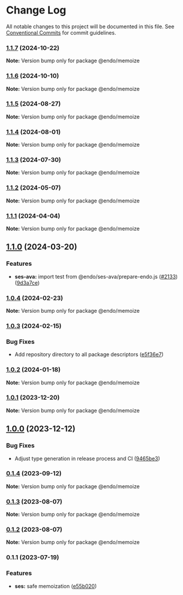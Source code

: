 # Change Log

All notable changes to this project will be documented in this file.
See [Conventional Commits](https://conventionalcommits.org) for commit guidelines.

### [1.1.7](https://github.com/endojs/endo/compare/@endo/memoize@1.1.6...@endo/memoize@1.1.7) (2024-10-22)

**Note:** Version bump only for package @endo/memoize





### [1.1.6](https://github.com/endojs/endo/compare/@endo/memoize@1.1.5...@endo/memoize@1.1.6) (2024-10-10)

**Note:** Version bump only for package @endo/memoize





### [1.1.5](https://github.com/endojs/endo/compare/@endo/memoize@1.1.4...@endo/memoize@1.1.5) (2024-08-27)

**Note:** Version bump only for package @endo/memoize





### [1.1.4](https://github.com/endojs/endo/compare/@endo/memoize@1.1.3...@endo/memoize@1.1.4) (2024-08-01)

**Note:** Version bump only for package @endo/memoize





### [1.1.3](https://github.com/endojs/endo/compare/@endo/memoize@1.1.2...@endo/memoize@1.1.3) (2024-07-30)

**Note:** Version bump only for package @endo/memoize





### [1.1.2](https://github.com/endojs/endo/compare/@endo/memoize@1.1.1...@endo/memoize@1.1.2) (2024-05-07)

**Note:** Version bump only for package @endo/memoize





### [1.1.1](https://github.com/endojs/endo/compare/@endo/memoize@1.1.0...@endo/memoize@1.1.1) (2024-04-04)

**Note:** Version bump only for package @endo/memoize





## [1.1.0](https://github.com/endojs/endo/compare/@endo/memoize@1.0.4...@endo/memoize@1.1.0) (2024-03-20)


### Features

* **ses-ava:** import test from @endo/ses-ava/prepare-endo.js ([#2133](https://github.com/endojs/endo/issues/2133)) ([9d3a7ce](https://github.com/endojs/endo/commit/9d3a7ce150b6fd6fe7c8c4cc43da411e981731ac))



### [1.0.4](https://github.com/endojs/endo/compare/@endo/memoize@1.0.3...@endo/memoize@1.0.4) (2024-02-23)

**Note:** Version bump only for package @endo/memoize





### [1.0.3](https://github.com/endojs/endo/compare/@endo/memoize@1.0.2...@endo/memoize@1.0.3) (2024-02-15)


### Bug Fixes

* Add repository directory to all package descriptors ([e5f36e7](https://github.com/endojs/endo/commit/e5f36e7a321c13ee25e74eb74d2a5f3d7517119c))



### [1.0.2](https://github.com/endojs/endo/compare/@endo/memoize@1.0.1...@endo/memoize@1.0.2) (2024-01-18)

**Note:** Version bump only for package @endo/memoize





### [1.0.1](https://github.com/endojs/endo/compare/@endo/memoize@1.0.0...@endo/memoize@1.0.1) (2023-12-20)

**Note:** Version bump only for package @endo/memoize





## [1.0.0](https://github.com/endojs/endo/compare/@endo/memoize@0.1.4...@endo/memoize@1.0.0) (2023-12-12)


### Bug Fixes

* Adjust type generation in release process and CI ([9465be3](https://github.com/endojs/endo/commit/9465be369e53167815ca444f6293a8e9eb48501d))



### [0.1.4](https://github.com/endojs/endo/compare/@endo/memoize@0.1.3...@endo/memoize@0.1.4) (2023-09-12)

**Note:** Version bump only for package @endo/memoize





### [0.1.3](https://github.com/endojs/endo/compare/@endo/memoize@0.1.1...@endo/memoize@0.1.3) (2023-08-07)

**Note:** Version bump only for package @endo/memoize





### [0.1.2](https://github.com/endojs/endo/compare/@endo/memoize@0.1.1...@endo/memoize@0.1.2) (2023-08-07)

**Note:** Version bump only for package @endo/memoize





### 0.1.1 (2023-07-19)


### Features

* **ses:** safe memoization ([e55b020](https://github.com/endojs/endo/commit/e55b0204431fad2b3a055a2c1656d407aecf0c43))
